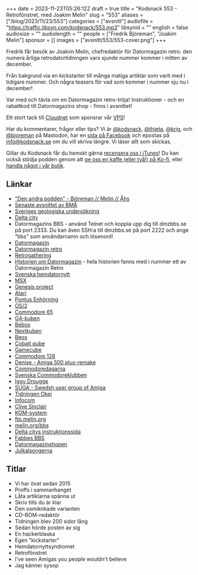 +++
date = 2023-11-23T05:26:12Z
draft = true
title = "Kodsnack 553 - Retrofönstret, med Joakim Melin"
slug = "553"
aliases = ["/blog/2023/11/23/553"]
categories = ["avsnitt"]
audiofile = "https://traffic.libsyn.com/kodsnack/553.mp3"
libsynid = ""
english = false
audiosize = ""
audiolength = ""
people = ["Fredrik Björeman", "Joakim Melin"]
sponsor = []
images = ["avsnitt/553/553-cover.png"]
+++

Fredrik får besök av Joakim Melin, chefredaktör för Datormagazin retro: den numera årliga retrodatortidningen vars sjunde nummer kommer i mitten av december.

Från bakgrund via en kickstarter till många matiga artiklar som varit med i tidigare nummer. Och några teasers för vad som kommer i nummer sju nu i december!

Var med och tävla om en Datormagazin retro-tröja! Instruktioner - och en rabattkod till Datormagazins shop - finns i avsnittet!

Ett stort tack till [Cloudnet](https://www.cloudnet.se) som sponsrar vår [VPS](https://en.wikipedia.org/wiki/Virtual_private_server)!

Har du kommentarer, frågor eller tips? Vi är [@kodsnack](https://social.podsnack.se/@kodsnack), [@thieta](https://6510.nu/@thieta), [@krig](https://6510.nu/@krig), och [@bjoreman](https://toot.cafe/@bjoreman) på Mastodon, har en [sida på Facebook](https://www.facebook.com/) och epostas på [info@kodsnack.se](mailto:info@kodsnack.se) om du vill skriva längre. Vi läser allt som skickas.

Gillar du Kodsnack får du hemskt gärna [recensera oss i iTunes](https://itunes.apple.com/se/podcast/kodsnack/id561631498?l=en)! Du kan också stödja podden genom att <a href="https://ko-fi.com/kodsnack" rel="payment">ge oss en kaffe (eller två!) på Ko-fi</a>, eller [handla något i vår butik](https://shop.spreadshirt.se/kodsnack/).

## Länkar ##
* ["Den andra podden" - Björeman // Melin // Åhs](https://www.bjoremanmelin.se/)
* [Senaste avsnittet av BMÅ](https://www.bjoremanmelin.se/podcast/avsnitt-376-jag-gillar-egentligen-inte-barbara-datorer.html)
* [Sveriges geologiska undersökning](https://sv.wikipedia.org/wiki/Sveriges_geologiska_unders%C3%B6kning)
* [Delta city](http://www.deltacity.se/deltacity/)
* Datormagazins BBS - använd Telnet och koppla upp dig till dmzbbs.se på port 2333. Du kan även SSH:a till dmzbbs.se på port 2222 och ange “bbs” som användarnamn och lösenord!
* [Datormagazin](https://sv.wikipedia.org/wiki/Datormagazin)
* [Datormagazin retro](https://www.datormagazin.se/datormagazin-retro/)
* [Retrogathering](http://www.retrogathering.se/)
* [Historien om Datormagazin](https://www.melin.org/hela-historien-om-datormagazin/) - hela historien fanns med i nummer ett av Datormagazin Retro
* [Svenska hemdatornytt](https://sv.wikipedia.org/wiki/Svenska_Hemdatornytt)
* [MSX](https://en.wikipedia.org/wiki/MSX)
* [Genesis project](https://demozoo.org/groups/3170/)
* [Atari](https://en.wikipedia.org/wiki/Atari_ST)
* [Pontus Enhörning](https://sv.wikipedia.org/wiki/Pontus_Enh%C3%B6rning)
* [OS/2](https://en.wikipedia.org/wiki/OS/2)
* [Commodore 65](https://en.wikipedia.org/wiki/Commodore_65)
* [G4-kuben](https://en.wikipedia.org/wiki/Power_Mac_G4_Cube)
* [Bebox](https://en.wikipedia.org/wiki/BeBox)
* [Nextkuben](https://en.wikipedia.org/wiki/NeXTcube)
* [Beos](https://en.wikipedia.org/wiki/BeOS)
* [Cobalt qube](https://en.wikipedia.org/wiki/Cobalt_Qube)
* [Gamecube](https://en.wikipedia.org/wiki/GameCube)
* [Commodore 128](https://en.wikipedia.org/wiki/Commodore_128)
* [Denise - Amiga 500 plus-remake](https://amitopia.com/denise-amiga-500-plus-from-sweden-with-love/)
* [Commodoredagarna](https://www.commodore.se/commodoretraffen-2023/)
* [Svenska Commodoreklubben](https://www.commodore.se/)
* [Iggy Drougge](https://github.com/idrougge)
* [SUGA - Swedsh user group of Amiga](http://suga.se/)
* [Tidningen Okej](https://sv.wikipedia.org/wiki/Okej_%28tidning%29)
* [Infocom](https://en.wikipedia.org/wiki/Infocom)
* [Clive Sinclair](https://en.wikipedia.org/wiki/Clive_Sinclair)
* [KOM-system](https://en.wikipedia.org/wiki/KOM_%28bulletin_board_system%29)
* [ftp.melin.org](https://ftp.melin.org/)
* [melin.org/bbs](https://melin.org/bbs/)
* [Delta citys instruktionssida](http://www.deltacity.se/anslut/)
* [Fabbes BBS](https://sv.wikipedia.org/wiki/Fabbes_BBS)
* [Datormagazinshopen](https://shop.datormagazin.se/)
* [Julkalsongerna](https://shop.datormagazin.se/products/boxer-ready-christmas)

## Titlar ##
* Vi har övat sedan 2015
* Proffs i sammanhanget
* Låta artiklarna spänna ut
* Skriv tills du är klar
* Den osmiknkade varianten
* CD-ROM-redaktör
* Tidningen blev 200 sidor lång
* Sedan hörde posten av sig
* En hackerblaska
* Egen "kickstarter"
* Hemdatornyttsyndromet
* Retrofönstret
* I've seen Amigas you people wouldn't believe
* Jag känner sysop